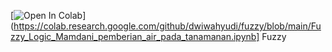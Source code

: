 [![Open In Colab](https://colab.research.google.com/assets/colab-badge.svg)](https://colab.research.google.com/github/dwiwahyudi/fuzzy/blob/main/Fuzzy_Logic_Mamdani_pemberian_air_pada_tanamanan.ipynb]
Fuzzy
